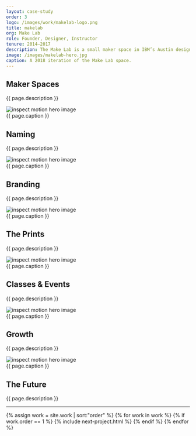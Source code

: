 ```yaml
---
layout: case-study
order: 3
logo: /images/work/makelab-logo.png
title: makelab
org: Make Lab
role: Founder, Designer, Instructor
tenure: 2014–2017
description: The Make Lab is a small maker space in IBM’s Austin design studio. In an increasingly digital workplace focused on outcomes and needle-moving, the practice of working with our hands is a nice reminder of play, commitment, and independence. We built the Make Lab with the goal of creating an open space where tech people could explore, iterate, fail, recharge, and learn together.
image: /images/makelab-hero.jpg
caption: A 2018 iteration of the Make Lab space.
---
```


<div class="c-grid__half">
  <h2>Maker Spaces</h2>
  <article class="c-grid__mt c-text-format">
    <p>{{ page.description }}</p>
  </article>
</div>
<img src="{{ page.image }}" alt="inspect motion hero image">
<figcaption>{{ page.caption }}</figcaption>

<div class="c-grid__half">
  <h2>Naming</h2>
  <article class="c-grid__mt c-text-format">
    <p>{{ page.description }}</p>
  </article>
</div>
<img src="{{ page.image }}" alt="inspect motion hero image">
<figcaption>{{ page.caption }}</figcaption>

<div class="c-grid__half">
  <h2>Branding</h2>
  <article class="c-grid__mt c-text-format">
    <p>{{ page.description }}</p>
  </article>
</div>
<img src="{{ page.image }}" alt="inspect motion hero image">
<figcaption>{{ page.caption }}</figcaption>

<div class="c-grid__half">
  <h2>The Prints</h2>
  <article class="c-grid__mt c-text-format">
    <p>{{ page.description }}</p>
  </article>
</div>
<img src="{{ page.image }}" alt="inspect motion hero image">
<figcaption>{{ page.caption }}</figcaption>

<div class="c-grid__half">
  <h2>Classes &amp; Events</h2>
  <article class="c-grid__mt c-text-format">
    <p>{{ page.description }}</p>
  </article>
</div>
<img src="{{ page.image }}" alt="inspect motion hero image">
<figcaption>{{ page.caption }}</figcaption>

<div class="c-grid__half">
  <h2>Growth</h2>
  <article class="c-grid__mt c-text-format">
    <p>{{ page.description }}</p>
  </article>
</div>
<img src="{{ page.image }}" alt="inspect motion hero image">
<figcaption>{{ page.caption }}</figcaption>

<div class="c-grid__half">
  <h2>The Future</h2>
  <article class="c-grid__mt c-text-format">
    <p>{{ page.description }}</p>
  </article>
</div>

<hr>

{% assign work = site.work | sort:"order" %}
{% for work in work %}
{% if work.order == 1 %}
{% include next-project.html %}
{% endif %}
{% endfor %}
